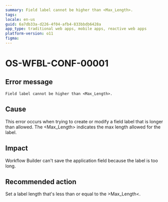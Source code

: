 ```yaml
---
summary: Field label cannot be higher than <Max_Length>.
tags:
locale: en-us
guid: 6a7db33a-d226-4f04-afb4-833bbdb6428a
app_type: traditional web apps, mobile apps, reactive web apps
platform-version: o11
figma:
---
```


# OS-WFBL-CONF-00001

## Error message

`Field label cannot be higher than <Max_Length>.`

## Cause

This error occurs when trying to create or modify a field label that is longer than allowed.
The &lt;Max_Length&gt; indicates the max length allowed for the label.

## Impact

Workflow Builder can't save the application field because the label is too long.

## Recommended action

Set a label length that's less than or equal to the &gt;Max_Length&lt;.
